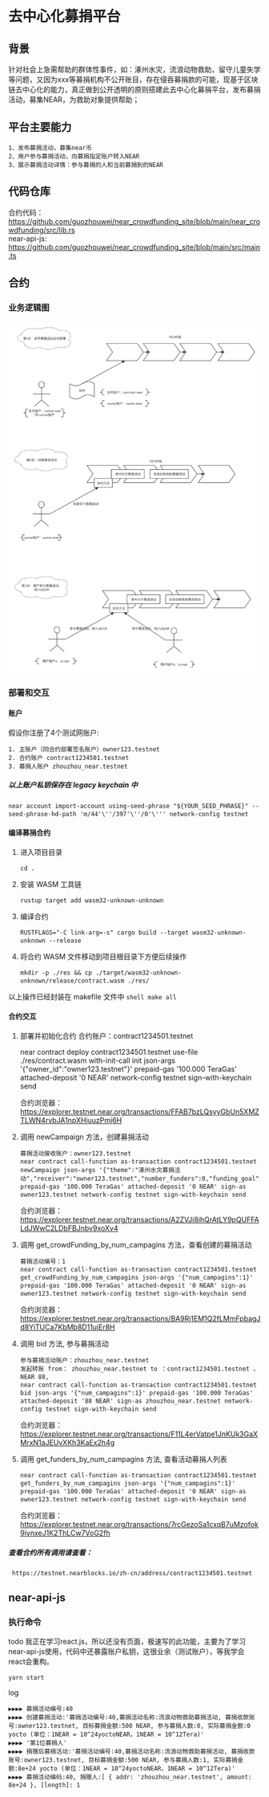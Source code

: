 # 去中心化募捐平台
## 背景
针对社会上急需帮助的群体性事件，如：涿州水灾，流浪动物救助，留守儿童失学 等问题，又因为xxx等募捐机构不公开账目，存在侵吞募捐款的可能，现基于区块链去中心化的能力，真正做到公开透明的原则搭建此去中心化募捐平台，发布募捐活动，募集NEAR，为救助对象提供帮助；
## 平台主要能力
```shell
1、发布募捐活动，募集near币
2、用户参与募捐活动，向募捐指定账户转入NEAR
3、展示募捐活动详情：参与募捐的人和当前募捐到的NEAR
```

## 代码仓库
合约代码：https://github.com/guozhouwei/near_crowdfunding_site/blob/main/near_crowdfunding/src/lib.rs  
near-api-js: https://github.com/guozhouwei/near_crowdfunding_site/blob/main/src/main.ts

## 合约
### 业务逻辑图
![avatar](https://github.com/guozhouwei/near_crowdfunding/blob/master/images/%E5%86%B3%E7%AD%96%E6%B5%81%E7%A8%8B%E5%9B%BE.png)

### 部署和交互
#### 账户
假设你注册了4个测试网账户:
```shell
1. 主账户（同合约部署签名账户）owner123.testnet
2. 合约账户 contract1234501.testnet
3. 募捐人账户 zhouzhou_near.testnet
```

##### 以上账户私钥保存在 legacy keychain 中
```shell
near account import-account using-seed-phrase "${YOUR_SEED_PHRASE}" --seed-phrase-hd-path 'm/44'\''/397'\''/0'\''' network-config testnet

```

#### 编译募捐合约
1. 进入项目目录
    ```shell
   cd .
    ```
2. 安装 WASM 工具链
    ```shell
   rustup target add wasm32-unknown-unknown
    ```
3. 编译合约
    ```shell
   RUSTFLAGS="-C link-arg=-s" cargo build --target wasm32-unknown-unknown --release
    ```
4. 将合约 WASM 文件移动到项目根目录下方便后续操作
    ```shell
   mkdir -p ./res && cp ./target/wasm32-unknown-unknown/release/contract.wasm ./res/
    ```
以上操作已经封装在 makefile 文件中
    ```shell
   make all
    ```

#### 合约交互
1. 部署并初始化合约
    合约账户：contract1234501.testnet

    near contract deploy contract1234501.testnet use-file ./res/contract.wasm with-init-call init json-args '{"owner_id":"owner123.testnet"}' prepaid-gas '100.000 TeraGas' attached-deposit '0 NEAR' network-config testnet sign-with-keychain send
    
    合约浏览器：https://explorer.testnet.near.org/transactions/FFAB7bzLQsyyGbUn5XMZTLWN4rvbJA1npXHjuuzPmj6H

2. 调用 newCampaign 方法，创建募捐活动
    ```shell
    募捐活动接收账户：owner123.testnet
    near contract call-function as-transaction contract1234501.testnet newCampaign json-args '{"theme":"涿州水灾募捐活动","receiver":"owner123.testnet","number_funders":0,"funding_goal":100}' prepaid-gas '100.000 TeraGas' attached-deposit '0 NEAR' sign-as owner123.testnet network-config testnet sign-with-keychain send
    ```
    合约浏览器：https://explorer.testnet.near.org/transactions/A2ZVJi8ihQrAtLY9pQUFFALdJWwC2LDbFBJnbv9xoXv4

3. 调用 get_crowdFunding_by_num_campagins 方法，查看创建的募捐活动
    ```shell
    募捐活动编号：1
    near contract call-function as-transaction contract1234501.testnet get_crowdFunding_by_num_campagins json-args '{"num_campagins":1}' prepaid-gas '100.000 TeraGas' attached-deposit '0 NEAR' sign-as owner123.testnet network-config testnet sign-with-keychain send
    ```
    合约浏览器：https://explorer.testnet.near.org/transactions/BA9Rj1EM1Q2fLMmFpbagJd8YiTUCa7KbMb8D11ujEr8H

4. 调用 bid 方法, 参与募捐活动
    ```shell
    参与募捐活动账户：zhouzhou_near.testnet
    发起转账 from： zhouzhou_near.testnet to ：contract1234501.testnet ，NEAR 88, 
    near contract call-function as-transaction contract1234501.testnet bid json-args '{"num_campagins":1}' prepaid-gas '100.000 TeraGas' attached-deposit '88 NEAR' sign-as zhouzhou_near.testnet network-config testnet sign-with-keychain send
    ```
    合约浏览器：https://explorer.testnet.near.org/transactions/F11L4erVatpe1JnKUk3GaXMrxN1aJEUvXKh3KaEx2h4g

5. 调用 get_funders_by_num_campagins 方法, 查看活动募捐人列表
    ```shell
    near contract call-function as-transaction contract1234501.testnet get_funders_by_num_campagins json-args '{"num_campagins":1}' prepaid-gas '100.000 TeraGas' attached-deposit '0 NEAR' sign-as owner123.testnet network-config testnet sign-with-keychain send
    ```
    合约浏览器：https://explorer.testnet.near.org/transactions/7rcGezoSa1cxqB7uMzofok9iynxeJ1K2ThLCw7VoG2fh

##### 查看合约所有调用请查看：
     https://testnet.nearblocks.io/zh-cn/address/contract1234501.testnet
    

## near-api-js
### 执行命令
todo 我正在学习react.js，所以还没有页面，极速写的此功能，主要为了学习near-api-js使用，代码中还暴露账户私钥，这很业余（测试账户），等我学会react会重构。
```shell
yarn start
```
log
```shell
▶▶▶▶ 募捐活动编号:40
▶▶▶▶ 创建募捐活动:'募捐活动编号:40,募捐活动名称:流浪动物救助募捐活动, 募捐收款账号:owner123.testnet, 目标募捐金额:500 NEAR, 参与募捐人数:0, 实际募捐金额:0 yocto (单位：1NEAR = 10^24yoctoNEAR，1NEAR = 10^12Tera)'
▶▶▶▶ '第1位募捐人'
▶▶▶▶ 捐赠后募捐活动:'募捐活动编号:40,募捐活动名称:流浪动物救助募捐活动, 募捐收款账号:owner123.testnet, 目标募捐金额:500 NEAR, 参与募捐人数:1, 实际募捐金额:8e+24 yocto (单位：1NEAR = 10^24yoctoNEAR，1NEAR = 10^12Tera)'
▶▶▶▶ 募捐活动编码:40, 捐赠人:[ { addr: 'zhouzhou_near.testnet', amount: 8e+24 }, [length]: 1 
```


